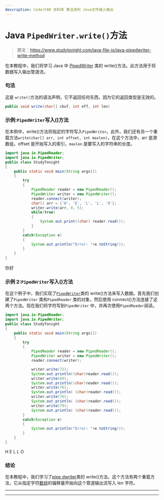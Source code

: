 ```yaml
---
description: CoderFAN 资料库 算法资料 Java文件输入输出
---
```


# Java `PipedWriter.write()`方法

> 原文：<https://www.studytonight.com/java-file-io/java-pipedwriter-write-method>

在本教程中，我们将学习 Java 中 [PipedWriter](https://www.studytonight.com/java-file-io/java-pipedwriter-class) 类的 write()方法。此方法用于将数据写入输出管道流。

### 句法

这是 `write()`方法的语法声明，它不返回任何东西，因为它的返回类型是无效的。

```java
public void write(char[] cbuf, int off, int len)
```

### 示例:`PipedWriter`写入()方法

在本例中，write()方法将指定的字符写入`PipedWriter`。此外，我们还有另一个重载方法`write(char[] arr, int offset, int maxlen)`，在这个方法中，arr 是源数组，offset 是开始写入的索引，`maxlen` 是要写入的字符串的长度。

```java
import java.io.PipedReader;
import java.io.PipedWriter;
public class StudyTonight 
{
	public static void main(String args[])
	{
		try
		{
			PipedReader reader = new PipedReader(); 
			PipedWriter writer = new PipedWriter(); 
			reader.connect(writer); 
			char[] arr = {'H', 'E', 'L', 'L', 'O'}; 
			writer.write(arr, 0, 5); 
			while(true) 
			{ 
				System.out.print((char) reader.read());           
			} 
		}
		catch(Exception e)
		{
			System.out.println("Error: "+e.toString());
		}
	}
}
```

你好

### 示例 2:`PipedWriter`写入()方法

在这个例子中，我们实现了[`PipedWriter`](https://www.studytonight.com/tutorials/?subject=java-file-io&url=java-pipedwriter-class)类的 write()方法来写入数据。首先我们创建了`PipedWriter` 类和`PipedReader` 类的对象，然后使用 connect()方法连接了这两个方法。现在我们将字符写到`PipedWriter` 中，并再次使用`PipedReader`阅读。

```java
import java.io.PipedReader;
import java.io.PipedWriter;
public class StudyTonight 
{
	public static void main(String args[])
	{
		try
		{
			PipedReader reader = new PipedReader(); 
			PipedWriter writer = new PipedWriter(); 
			reader.connect(writer); 

			writer.write(72); 
			System.out.println((char)reader.read()); 
			writer.write(69); 
			System.out.println((char)reader.read()); 
			writer.write(76); 
			System.out.println( (char)reader.read());   
			writer.write(76); 
			System.out.println( (char)reader.read());   
			writer.write(79); 
			System.out.println( (char)reader.read());   
		}
		catch(Exception e)
		{
			System.out.println("Error: "+e.toString());
		}
	}
}
```

H
E
L
L
O

### 结论

在本教程中，我们学习了[pipe dwriter](https://www.studytonight.com/tutorials/?subject=java-file-io&url=java-pipedwriter-class)类的 write()方法。这个方法有两个重载方法，它从指定字符[数组](https://www.javatpoint.com/array-in-java)的偏移量开始向这个管道输出流写入 len 字符。

* * *

* * *